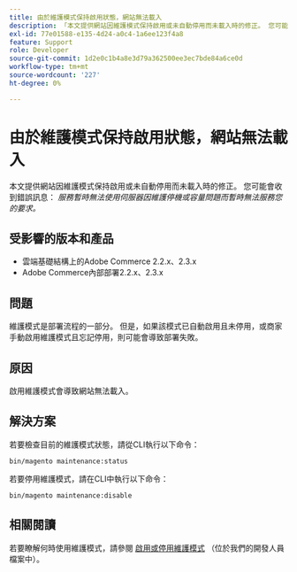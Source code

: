 ```yaml
---
title: 由於維護模式保持啟用狀態，網站無法載入
description: 「本文提供網站因維護模式保持啟用或未自動停用而未載入時的修正。 您可能會收到錯誤訊息： *服務暫時無法使用由於維護停機時間或容量問題，伺服器暫時無法服務您的要求。*」
exl-id: 77e01588-e135-4d24-a0c4-1a6ee123f4a8
feature: Support
role: Developer
source-git-commit: 1d2e0c1b4a8e3d79a362500ee3ec7bde84a6ce0d
workflow-type: tm+mt
source-wordcount: '227'
ht-degree: 0%

---
```


# 由於維護模式保持啟用狀態，網站無法載入

本文提供網站因維護模式保持啟用或未自動停用而未載入時的修正。 您可能會收到錯誤訊息： *服務暫時無法使用伺服器因維護停機或容量問題而暫時無法服務您的要求。*

## 受影響的版本和產品

* 雲端基礎結構上的Adobe Commerce 2.2.x、2.3.x
* Adobe Commerce內部部署2.2.x、2.3.x

## 問題

維護模式是部署流程的一部分。 但是，如果該模式已自動啟用且未停用，或商家手動啟用維護模式且忘記停用，則可能會導致部署失敗。

## 原因

啟用維護模式會導致網站無法載入。

## 解決方案

若要檢查目前的維護模式狀態，請從CLI執行以下命令：

```
bin/magento maintenance:status
```

若要停用維護模式，請在CLI中執行以下命令：

```
bin/magento maintenance:disable
```

## 相關閱讀

若要瞭解何時使用維護模式，請參閱 [啟用或停用維護模式](https://devdocs.magento.com/guides/v2.3/install-gde/install/cli/install-cli-subcommands-maint.html?itm_source=devdocs&amp;itm_medium=search_page&amp;itm_campaign=federated_search&amp;itm_term=maintenance%20mode) （位於我們的開發人員檔案中）。
